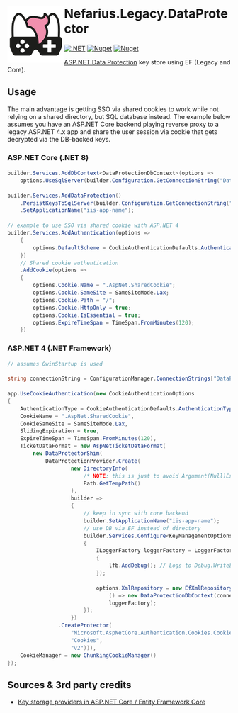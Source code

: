 # <img src="assets/NSS-128x128.png" align="left" />Nefarius.Legacy.DataProtector

[![.NET](https://github.com/nefarius/Nefarius.Legacy.DataProtector/actions/workflows/build.yml/badge.svg)](https://github.com/nefarius/Nefarius.Legacy.DataProtector/actions/workflows/build.yml)
[![Nuget](https://img.shields.io/nuget/v/Nefarius.Legacy.DataProtector)](https://www.nuget.org/packages/Nefarius.Legacy.DataProtector/)
[![Nuget](https://img.shields.io/nuget/dt/Nefarius.Legacy.DataProtector)](https://www.nuget.org/packages/Nefarius.Legacy.DataProtector/)

[ASP.NET Data Protection](https://learn.microsoft.com/en-us/aspnet/core/security/data-protection/introduction?view=aspnetcore-9.0)
key store using EF (Legacy and Core).

## Usage

The main advantage is getting SSO via shared cookies to work while not relying on a shared directory, but SQL database
instead.
The example below assumes you have an ASP.NET Core backend playing reverse proxy to a legacy ASP.NET 4.x app
and share the user session via cookie that gets decrypted via the DB-backed keys.

### ASP.NET Core (.NET 8)

```csharp
builder.Services.AddDbContext<DataProtectionDbContext>(options =>
    options.UseSqlServer(builder.Configuration.GetConnectionString("DataProtection")));

builder.Services.AddDataProtection()
    .PersistKeysToSqlServer(builder.Configuration.GetConnectionString("DataProtection")!)    
    .SetApplicationName("iis-app-name");

// example to use SSO via shared cookie with ASP.NET 4 
builder.Services.AddAuthentication(options =>
    {
        options.DefaultScheme = CookieAuthenticationDefaults.AuthenticationScheme;
    })
    // Shared cookie authentication
    .AddCookie(options =>
    {
        options.Cookie.Name = ".AspNet.SharedCookie";
        options.Cookie.SameSite = SameSiteMode.Lax;
        options.Cookie.Path = "/";
        options.Cookie.HttpOnly = true;
        options.Cookie.IsEssential = true;
        options.ExpireTimeSpan = TimeSpan.FromMinutes(120);
    })
```

### ASP.NET 4 (.NET Framework)

```csharp
// assumes OwinStartup is used

string connectionString = ConfigurationManager.ConnectionStrings["DataProtection"].ConnectionString;

app.UseCookieAuthentication(new CookieAuthenticationOptions
{
    AuthenticationType = CookieAuthenticationDefaults.AuthenticationType,
    CookieName = ".AspNet.SharedCookie",
    CookieSameSite = SameSiteMode.Lax,
    SlidingExpiration = true,
    ExpireTimeSpan = TimeSpan.FromMinutes(120),
    TicketDataFormat = new AspNetTicketDataFormat(
        new DataProtectorShim(
            DataProtectionProvider.Create(
                    new DirectoryInfo(
                        /* NOTE: this is just to avoid Argument(Null)Exception, the value not used */
                        Path.GetTempPath()
                    ),
                    builder =>
                    {
                        // keep in sync with core backend
                        builder.SetApplicationName("iis-app-name");
                        // use DB via EF instead of directory
                        builder.Services.Configure<KeyManagementOptions>(options =>
                        {
                            ILoggerFactory loggerFactory = LoggerFactory.Create(lfb =>
                            {
                                lfb.AddDebug(); // Logs to Debug.WriteLine
                            });

                            options.XmlRepository = new EfXmlRepository(
                                () => new DataProtectionDbContext(connectionString),
                                loggerFactory);
                        });
                    })
                .CreateProtector(
                    "Microsoft.AspNetCore.Authentication.Cookies.CookieAuthenticationMiddleware",
                    "Cookies",
                    "v2"))),
    CookieManager = new ChunkingCookieManager()
});
```

## Sources & 3rd party credits

- [Key storage providers in ASP.NET Core / Entity Framework Core](https://learn.microsoft.com/en-us/aspnet/core/security/data-protection/implementation/key-storage-providers?view=aspnetcore-8.0&tabs=visual-studio#entity-framework-core)
